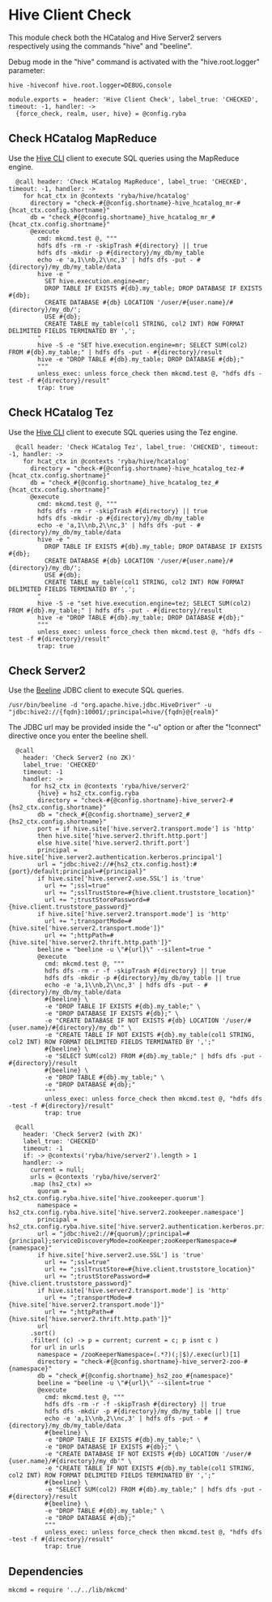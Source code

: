   
# Hive Client Check

This module check both the HCatalog and Hive Server2 servers respectively using
the commands "hive" and "beeline".

Debug mode in the "hive" command is activated with the "hive.root.logger"
parameter:

```
hive -hiveconf hive.root.logger=DEBUG,console
```

    module.exports =  header: 'Hive Client Check', label_true: 'CHECKED', timeout: -1, handler: ->
      {force_check, realm, user, hive} = @config.ryba
      
## Check HCatalog MapReduce

Use the [Hive CLI][hivecli] client to execute SQL queries using the MapReduce
engine.

      @call header: 'Check HCatalog MapReduce', label_true: 'CHECKED', timeout: -1, handler: ->
        for hcat_ctx in @contexts 'ryba/hive/hcatalog'
          directory = "check-#{@config.shortname}-hive_hcatalog_mr-#{hcat_ctx.config.shortname}"
          db = "check_#{@config.shortname}_hive_hcatalog_mr_#{hcat_ctx.config.shortname}"
          @execute
            cmd: mkcmd.test @, """
            hdfs dfs -rm -r -skipTrash #{directory} || true
            hdfs dfs -mkdir -p #{directory}/my_db/my_table
            echo -e 'a,1\\nb,2\\nc,3' | hdfs dfs -put - #{directory}/my_db/my_table/data
            hive -e "
              SET hive.execution.engine=mr;
              DROP TABLE IF EXISTS #{db}.my_table; DROP DATABASE IF EXISTS #{db};
              CREATE DATABASE #{db} LOCATION '/user/#{user.name}/#{directory}/my_db/';
              USE #{db};
              CREATE TABLE my_table(col1 STRING, col2 INT) ROW FORMAT DELIMITED FIELDS TERMINATED BY ',';
            "
            hive -S -e "SET hive.execution.engine=mr; SELECT SUM(col2) FROM #{db}.my_table;" | hdfs dfs -put - #{directory}/result
            hive -e "DROP TABLE #{db}.my_table; DROP DATABASE #{db};"
            """
            unless_exec: unless force_check then mkcmd.test @, "hdfs dfs -test -f #{directory}/result"
            trap: true

## Check HCatalog Tez

Use the [Hive CLI][hivecli] client to execute SQL queries using the Tez engine.

      @call header: 'Check HCatalog Tez', label_true: 'CHECKED', timeout: -1, handler: ->
        for hcat_ctx in @contexts 'ryba/hive/hcatalog'
          directory = "check-#{@config.shortname}-hive_hcatalog_tez-#{hcat_ctx.config.shortname}"
          db = "check_#{@config.shortname}_hive_hcatalog_tez_#{hcat_ctx.config.shortname}"
          @execute
            cmd: mkcmd.test @, """
            hdfs dfs -rm -r -skipTrash #{directory} || true
            hdfs dfs -mkdir -p #{directory}/my_db/my_table
            echo -e 'a,1\\nb,2\\nc,3' | hdfs dfs -put - #{directory}/my_db/my_table/data
            hive -e "
              DROP TABLE IF EXISTS #{db}.my_table; DROP DATABASE IF EXISTS #{db};
              CREATE DATABASE #{db} LOCATION '/user/#{user.name}/#{directory}/my_db/';
              USE #{db};
              CREATE TABLE my_table(col1 STRING, col2 INT) ROW FORMAT DELIMITED FIELDS TERMINATED BY ',';
            "
            hive -S -e "set hive.execution.engine=tez; SELECT SUM(col2) FROM #{db}.my_table;" | hdfs dfs -put - #{directory}/result
            hive -e "DROP TABLE #{db}.my_table; DROP DATABASE #{db};"
            """
            unless_exec: unless force_check then mkcmd.test @, "hdfs dfs -test -f #{directory}/result"
            trap: true

## Check Server2

Use the [Beeline][beeline] JDBC client to execute SQL queries.

```
/usr/bin/beeline -d "org.apache.hive.jdbc.HiveDriver" -u "jdbc:hive2://{fqdn}:10001/;principal=hive/{fqdn}@{realm}"
```

The JDBC url may be provided inside the "-u" option or after the "!connect"
directive once you enter the beeline shell.

      @call
        header: 'Check Server2 (no ZK)'
        label_true: 'CHECKED'
        timeout: -1
        handler: ->
          for hs2_ctx in @contexts 'ryba/hive/server2'
            {hive} = hs2_ctx.config.ryba
            directory = "check-#{@config.shortname}-hive_server2-#{hs2_ctx.config.shortname}"
            db = "check_#{@config.shortname}_server2_#{hs2_ctx.config.shortname}"
            port = if hive.site['hive.server2.transport.mode'] is 'http'
            then hive.site['hive.server2.thrift.http.port']
            else hive.site['hive.server2.thrift.port']
            principal = hive.site['hive.server2.authentication.kerberos.principal']
            url = "jdbc:hive2://#{hs2_ctx.config.host}:#{port}/default;principal=#{principal}"
            if hive.site['hive.server2.use.SSL'] is 'true'
              url += ";ssl=true"
              url += ";sslTrustStore=#{hive.client.truststore_location}"
              url += ";trustStorePassword=#{hive.client.truststore_password}"
            if hive.site['hive.server2.transport.mode'] is 'http'
              url += ";transportMode=#{hive.site['hive.server2.transport.mode']}"
              url += ";httpPath=#{hive.site['hive.server2.thrift.http.path']}"
            beeline = "beeline -u \"#{url}\" --silent=true "
            @execute
              cmd: mkcmd.test @, """
              hdfs dfs -rm -r -f -skipTrash #{directory} || true
              hdfs dfs -mkdir -p #{directory}/my_db/my_table || true
              echo -e 'a,1\\nb,2\\nc,3' | hdfs dfs -put - #{directory}/my_db/my_table/data
              #{beeline} \
              -e "DROP TABLE IF EXISTS #{db}.my_table;" \
              -e "DROP DATABASE IF EXISTS #{db};" \
              -e "CREATE DATABASE IF NOT EXISTS #{db} LOCATION '/user/#{user.name}/#{directory}/my_db'" \
              -e "CREATE TABLE IF NOT EXISTS #{db}.my_table(col1 STRING, col2 INT) ROW FORMAT DELIMITED FIELDS TERMINATED BY ',';"
              #{beeline} \
              -e "SELECT SUM(col2) FROM #{db}.my_table;" | hdfs dfs -put - #{directory}/result
              #{beeline} \
              -e "DROP TABLE #{db}.my_table;" \
              -e "DROP DATABASE #{db};"
              """
              unless_exec: unless force_check then mkcmd.test @, "hdfs dfs -test -f #{directory}/result"
              trap: true

      @call
        header: 'Check Server2 (with ZK)'
        label_true: 'CHECKED'
        timeout: -1
        if: -> @contexts('ryba/hive/server2').length > 1
        handler: ->
          current = null;
          urls = @contexts 'ryba/hive/server2'
          .map (hs2_ctx) =>
            quorum = hs2_ctx.config.ryba.hive.site['hive.zookeeper.quorum']
            namespace = hs2_ctx.config.ryba.hive.site['hive.server2.zookeeper.namespace']
            principal = hs2_ctx.config.ryba.hive.site['hive.server2.authentication.kerberos.principal']
            url = "jdbc:hive2://#{quorum}/;principal=#{principal};serviceDiscoveryMode=zooKeeper;zooKeeperNamespace=#{namespace}"
            if hive.site['hive.server2.use.SSL'] is 'true'
              url += ";ssl=true"
              url += ";sslTrustStore=#{hive.client.truststore_location}"
              url += ";trustStorePassword=#{hive.client.truststore_password}"
            if hive.site['hive.server2.transport.mode'] is 'http'
              url += ";transportMode=#{hive.site['hive.server2.transport.mode']}"
              url += ";httpPath=#{hive.site['hive.server2.thrift.http.path']}"
            url
          .sort()
          .filter( (c) -> p = current; current = c; p isnt c )
          for url in urls
            namespace = /zooKeeperNamespace=(.*?)(;|$)/.exec(url)[1]
            directory = "check-#{@config.shortname}-hive_server2-zoo-#{namespace}"
            db = "check_#{@config.shortname}_hs2_zoo_#{namespace}"
            beeline = "beeline -u \"#{url}\" --silent=true "
            @execute
              cmd: mkcmd.test @, """
              hdfs dfs -rm -r -f -skipTrash #{directory} || true
              hdfs dfs -mkdir -p #{directory}/my_db/my_table || true
              echo -e 'a,1\\nb,2\\nc,3' | hdfs dfs -put - #{directory}/my_db/my_table/data
              #{beeline} \
              -e "DROP TABLE IF EXISTS #{db}.my_table;" \
              -e "DROP DATABASE IF EXISTS #{db};" \
              -e "CREATE DATABASE IF NOT EXISTS #{db} LOCATION '/user/#{user.name}/#{directory}/my_db'" \
              -e "CREATE TABLE IF NOT EXISTS #{db}.my_table(col1 STRING, col2 INT) ROW FORMAT DELIMITED FIELDS TERMINATED BY ',';"
              #{beeline} \
              -e "SELECT SUM(col2) FROM #{db}.my_table;" | hdfs dfs -put - #{directory}/result
              #{beeline} \
              -e "DROP TABLE #{db}.my_table;" \
              -e "DROP DATABASE #{db};"
              """
              unless_exec: unless force_check then mkcmd.test @, "hdfs dfs -test -f #{directory}/result"
              trap: true

## Dependencies

    mkcmd = require '../../lib/mkcmd'

[hivecli]: https://cwiki.apache.org/confluence/display/Hive/LanguageManual+Cli
[beeline]: https://cwiki.apache.org/confluence/display/Hive/HiveServer2+Clients#HiveServer2Clients-Beeline%E2%80%93NewCommandLineShell
